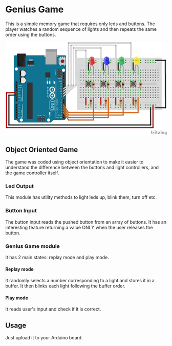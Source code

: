 # Genius Game

This is a simple memory game that requires only leds and buttons. The player watches a random sequence of lights and then repeats the same order using the buttons.

![model](model/model.png)

## Object Oriented Game

The game was coded using object orientation to make it easier to understand the difference between the buttons and light controllers, and the game controller itself.

### Led Output

This module has utility methods to light leds up, blink them, turn off etc.

### Button Input

The button input reads the pushed button from an array of buttons. It has an interesting feature returning a value ONLY when the user releases the button.

### Genius Game module

It has 2 main states: replay mode and play mode.

#### Replay mode
It randomly selects a number corresponding to a light and stores it in a buffer. It then blinks each light following the buffer order.

#### Play mode
It reads user's input and check if it is correct.


## Usage
Just upload it to your Arduino board.
